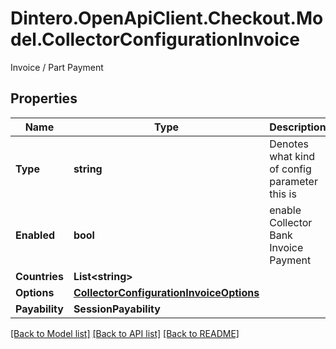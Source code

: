 # Dintero.OpenApiClient.Checkout.Model.CollectorConfigurationInvoice
Invoice / Part Payment

## Properties

Name | Type | Description | Notes
------------ | ------------- | ------------- | -------------
**Type** | **string** | Denotes what kind of config parameter this is | [optional] [default to TypeEnum.PaymentProductType]
**Enabled** | **bool** | enable Collector Bank Invoice Payment | 
**Countries** | **List&lt;string&gt;** |  | [optional] 
**Options** | [**CollectorConfigurationInvoiceOptions**](CollectorConfigurationInvoiceOptions.md) |  | [optional] 
**Payability** | **SessionPayability** |  | [optional] 

[[Back to Model list]](../README.md#documentation-for-models) [[Back to API list]](../README.md#documentation-for-api-endpoints) [[Back to README]](../README.md)


